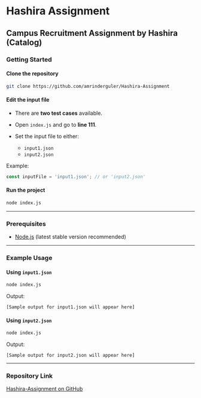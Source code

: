 # Hashira Assignment

## Campus Recruitment Assignment by Hashira (Catalog)

### Getting Started

#### Clone the repository
```bash
git clone https://github.com/amrinderguler/Hashira-Assignment
````

#### Edit the input file

* There are **two test cases** available.
* Open `index.js` and go to **line 111**.
* Set the input file to either:

  * `input1.json`
  * `input2.json`

Example:

```javascript
const inputFile = 'input1.json'; // or 'input2.json'
```

#### Run the project

```bash
node index.js
```

---

### Prerequisites

* [Node.js](https://nodejs.org/) (latest stable version recommended)

---

### Example Usage

#### Using `input1.json`

```bash
node index.js
```

Output:

```
[Sample output for input1.json will appear here]
```

#### Using `input2.json`

```bash
node index.js
```

Output:

```
[Sample output for input2.json will appear here]
```

---

### Repository Link

[Hashira-Assignment on GitHub](https://github.com/amrinderguler/Hashira-Assignment)

```
